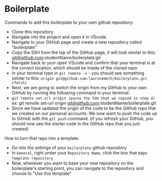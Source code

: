 # Boilerplate

Commands to add this boilerplate to your own github repository:
- Clone this repository
- Navigate into the project and open it in VScode
- Navigate to your GitHub page and create a new repository called "boilerplate"
- Copy the SSH from the top of the GitHub page, it will look similar to this: git@github.com:studentName/boilerplate.git
- Navigate back to your open VScode and confirm that your terminal is at the correct location, which should be inside of the cloned repo
- In your terminal type in `git remote -v` - you should see something similar to this: `origin git@github.com:laurxnemeth/boilerplate.git (fetch)`
- Next, we are going to switch the origin from my GitHub to your own GitHub by running the following command in your terminal:
- `git remote set-url origin (paste the SSH that we copied in step 4)`
  ex: git remote set-url origin git@github.com:studentName/boilerplate.git
- Since we have updated the origin of the code to be the GitHub repo that we created on our personal accounts. We now want to push the code up to GitHub with the `git push` command. (if you refresh your GitHub, you should now see the starter code in the GitHub repo that you just created)

How to turn that repo into a template:
- Go into the settings of your `boilerplate` github repository
- In `General`, right under your `Repository Name`, click the box that says `Template repository `
- Now, whenever you want to base your new repository on the boilerplate's starting point, you can navigate to the repository and choose to "Use this template"

